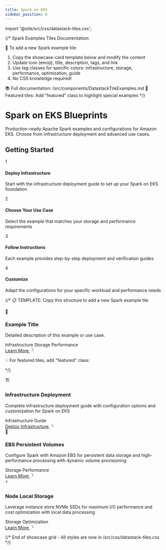 ```yaml
---
title: Spark on EKS
sidebar_position: 0
---
```


import '@site/src/css/datastack-tiles.css';

{/*
  Spark Examples Tiles Documentation:

  🎯 To add a new Spark example tile:
  1. Copy the showcase-card template below and modify the content
  2. Update icon (emoji), title, description, tags, and link
  3. Use tag classes for specific colors: infrastructure, storage, performance, optimization, guide
  4. No CSS knowledge required!

  📚 Full documentation: /src/components/DatastackTileExamples.md
  🌟 Featured tiles: Add "featured" class to highlight special examples
*/}

# Spark on EKS Blueprints

Production-ready Apache Spark examples and configurations for Amazon EKS. Choose from infrastructure deployment and advanced use cases.

<div className="getting-started-header">

## Getting Started

<div className="steps-grid">

<div className="step-card">
<div className="step-number">1</div>
<div className="step-content">
<h4>Deploy Infrastructure</h4>
<p>Start with the infrastructure deployment guide to set up your Spark on EKS foundation</p>
</div>
</div>

<div className="step-card">
<div className="step-number">2</div>
<div className="step-content">
<h4>Choose Your Use Case</h4>
<p>Select the example that matches your storage and performance requirements</p>
</div>
</div>

<div className="step-card">
<div className="step-number">3</div>
<div className="step-content">
<h4>Follow Instructions</h4>
<p>Each example provides step-by-step deployment and verification guides</p>
</div>
</div>

<div className="step-card">
<div className="step-number">4</div>
<div className="step-content">
<h4>Customize</h4>
<p>Adapt the configurations for your specific workload and performance needs</p>
</div>
</div>

</div>

</div>

<div className="showcase-grid">

{/*
  📋 TEMPLATE: Copy this structure to add a new Spark example tile

  <div className="showcase-card">
  <div className="showcase-header">
  <div className="showcase-icon">🎯</div>
  <div className="showcase-content">
  <h3>Example Title</h3>
  <p className="showcase-description">Detailed description of this example or use case.</p>
  </div>
  </div>
  <div className="showcase-tags">
  <span className="tag infrastructure">Infrastructure</span>
  <span className="tag storage">Storage</span>
  <span className="tag performance">Performance</span>
  </div>
  <div className="showcase-footer">
  <a href="/data-on-eks/docs/datastacks/spark-on-eks/example/" className="showcase-link">
  <span>Learn More</span>
  <svg className="arrow-icon" width="16" height="16" viewBox="0 0 16 16" fill="none">
  <path d="M6 3l5 5-5 5" stroke="currentColor" strokeWidth="2" strokeLinecap="round" strokeLinejoin="round"/>
  </svg>
  </a>
  </div>
  </div>

  💡 For featured tiles, add "featured" class: <div className="showcase-card featured">
*/}

<div className="showcase-card featured">
<div className="showcase-header">
<div className="showcase-icon">🏗️</div>
<div className="showcase-content">
<h3>Infrastructure Deployment</h3>
<p className="showcase-description">Complete infrastructure deployment guide with configuration options and customization for Spark on EKS</p>
</div>
</div>
<div className="showcase-tags">
<span className="tag infrastructure">Infrastructure</span>
<span className="tag guide">Guide</span>
</div>
<div className="showcase-footer">
<a href="/data-on-eks/docs/datastacks/spark-on-eks/infra" className="showcase-link">
<span>Deploy Infrastructure</span>
<svg className="arrow-icon" width="16" height="16" viewBox="0 0 16 16" fill="none">
<path d="M6 3l5 5-5 5" stroke="currentColor" strokeWidth="2" strokeLinecap="round" strokeLinejoin="round"/>
</svg>
</a>
</div>
</div>

<div className="showcase-card">
<div className="showcase-header">
<div className="showcase-icon">💾</div>
<div className="showcase-content">
<h3>EBS Persistent Volumes</h3>
<p className="showcase-description">Configure Spark with Amazon EBS for persistent data storage and high-performance processing with dynamic volume provisioning</p>
</div>
</div>
<div className="showcase-tags">
<span className="tag storage">Storage</span>
<span className="tag performance">Performance</span>
</div>
<div className="showcase-footer">
<a href="/data-on-eks/docs/datastacks/spark-on-eks/ebs-persistent-volumes" className="showcase-link">
<span>Learn More</span>
<svg className="arrow-icon" width="16" height="16" viewBox="0 0 16 16" fill="none">
<path d="M6 3l5 5-5 5" stroke="currentColor" strokeWidth="2" strokeLinecap="round" strokeLinejoin="round"/>
</svg>
</a>
</div>
</div>

<div className="showcase-card">
<div className="showcase-header">
<div className="showcase-icon">⚡</div>
<div className="showcase-content">
<h3>Node Local Storage</h3>
<p className="showcase-description">Leverage instance store NVMe SSDs for maximum I/O performance and cost optimization with local data processing</p>
</div>
</div>
<div className="showcase-tags">
<span className="tag storage">Storage</span>
<span className="tag optimization">Optimization</span>
</div>
<div className="showcase-footer">
<a href="/data-on-eks/docs/datastacks/spark-on-eks/node-local-storage" className="showcase-link">
<span>Learn More</span>
<svg className="arrow-icon" width="16" height="16" viewBox="0 0 16 16" fill="none">
<path d="M6 3l5 5-5 5" stroke="currentColor" strokeWidth="2" strokeLinecap="round" strokeLinejoin="round"/>
</svg>
</a>
</div>
</div>

</div>

{/* End of showcase grid - All styles are now in /src/css/datastack-tiles.css */}
